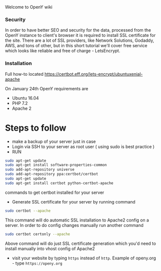 Welcome to OpenY wiki

### Security

In order to have better SEO and security for the data, processed from the OpenY instance to client's browser it is required to install SSL certificate for the site.
There are a lot of SSL providers, like Network Solutions, Godaddy, AWS, and tons of other, but in this short tutorial we'll cover free service which looks like reliable and free of charge - LetsEncrypt.

### Installation

Full how-to located https://certbot.eff.org/lets-encrypt/ubuntuxenial-apache

On January 24th OpenY requirements are
 - Ubuntu 16.04
 - PHP 7.2
 - Apache 2

# Steps to follow
 - make a backup of your server just in case
 - Login via SSH to your server as root user ( using sudo is best practice )
 - RUN
```sh
sudo apt-get update
sudo apt-get install software-properties-common
sudo add-apt-repository universe
sudo add-apt-repository ppa:certbot/certbot
sudo apt-get update
sudo apt-get install certbot python-certbot-apache
```
commands to get certbot installed for your server
 - Generate SSL certificate for your server by running command
```sh
sudo certbot --apache
```
This command will do automatic SSL installation to Apache2 config on a server. In order to do config changes manually run another command
```sh
sudo certbot certonly --apache
```
Above command will do just SSL certificate generation which you'd need to install manually into vhost config of Apache2
 - visit your website by typing `https` instead of `http`. Example of openy.org - type `https://openy.org`